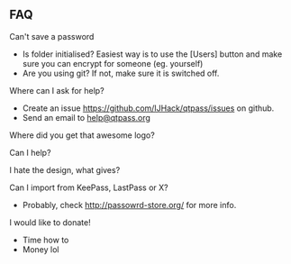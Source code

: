 FAQ
---

Can't save a password
* Is folder initialised? Easiest way is to use the [Users] button and make sure you can encrypt for someone (eg. yourself)
* Are you using git? If not, make sure it is switched off.

Where can I ask for help?
* Create an issue https://github.com/IJHack/qtpass/issues on github.
* Send an email to help@qtpass.org

Where did you get that awesome logo?

Can I help?

I hate the design, what gives?

Can I import from KeePass, LastPass or X?
* Probably, check http://passowrd-store.org/ for more info.

I would like to donate!
* Time
how to
* Money
lol

